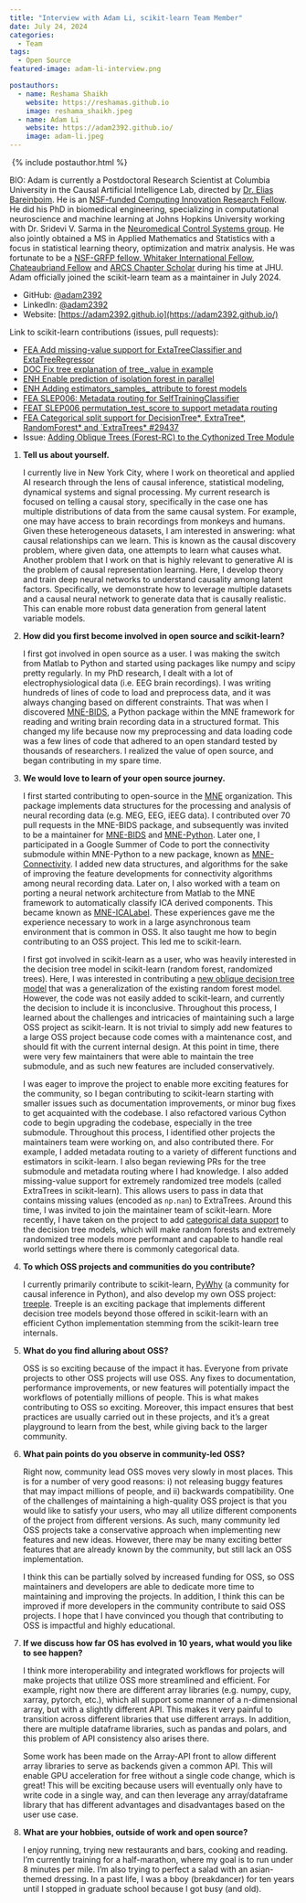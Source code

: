 ```yaml
---
title: "Interview with Adam Li, scikit-learn Team Member"
date: July 24, 2024
categories:
  - Team
tags:
  - Open Source
featured-image: adam-li-interview.png

postauthors:
  - name: Reshama Shaikh
    website: https://reshamas.github.io
    image: reshama_shaikh.jpeg 
  - name: Adam Li
    website: https://adam2392.github.io/
    image: adam-li.jpeg
---
```


<div>
  <img src="/assets/images/posts_images/{{ page.featured-image }}" alt="">
  {% include postauthor.html %}
</div>


BIO:  Adam is currently a Postdoctoral Research Scientist at Columbia University in the Causal Artificial Intelligence Lab, directed by [Dr. Elias Bareinboim](https://causalai.net/). He is an [NSF-funded Computing Innovation Research Fellow](https://cifellows2021.org/2021-class/). He did his PhD in biomedical engineering, specializing in computational neuroscience and machine learning at Johns Hopkins University working with Dr. Sridevi V. Sarma in the [Neuromedical Control Systems group](https://sarmalab.icm.jhu.edu/). He also jointly obtained a MS in Applied Mathematics and Statistics with a focus in statistical learning theory, optimization and matrix analysis. He was fortunate to be a [NSF-GRFP fellow, Whitaker International Fellow](https://icm.jhu.edu/2017/03/20/adam-li-selected-for-nsf-graduate-research-and-whitaker-international-fellowships/#.YH2ZT6lKj0o), [Chateaubriand Fellow](https://icm.jhu.edu/2017/06/16/adam-li-icm-phd-student-selected-for-chateaubriand-fellowship/#.YH2Zi6lKj0o) and [ARCS Chapter Scholar](https://icm.jhu.edu/2020/07/20/adam-li-icm-phd-student-receives-arcs-scholarship/#.YH2ZbKlKj0o) during his time at JHU. Adam officially joined the scikit-learn team as a maintainer in July 2024.

- GitHub: [@adam2392](https://github.com/adam2392)
- LinkedIn: [@adam2392](https://www.linkedin.com/in/adam2392/)
- Website: [https://adam2392.github.io](https://adam2392.github.io/)

Link to scikit-learn contributions (issues, pull requests): 
- [FEA Add missing-value support for ExtaTreeClassifier and ExtaTreeRegressor](https://github.com/scikit-learn/scikit-learn/pull/27966)
- [DOC Fix tree explanation of tree_.value in example](https://github.com/scikit-learn/scikit-learn/pull/29331)
- [ENH Enable prediction of isolation forest in parallel](https://github.com/scikit-learn/scikit-learn/pull/28622)
- [ENH Adding estimators_samples_ attribute to forest models](https://github.com/scikit-learn/scikit-learn/pull/26736)
- [FEA SLEP006: Metadata routing for SelfTrainingClassifier](https://github.com/scikit-learn/scikit-learn/pull/28494)
- [FEAT SLEP006 permutation_test_score to support metadata routing](https://github.com/scikit-learn/scikit-learn/pull/29266)
- [FEA Categorical split support for DecisionTree*, ExtraTree*, RandomForest* and `ExtraTrees* #29437](https://github.com/scikit-learn/scikit-learn/pull/29437) 
- Issue: [Adding Oblique Trees (Forest-RC) to the Cythonized Tree Module](https://github.com/scikit-learn/scikit-learn/issues/20819)

1. __Tell us about yourself.__

    I currently live in New York City, where I work on theoretical and applied AI research through the lens of causal inference, statistical modeling, dynamical systems and signal processing. My current research is focused on telling a causal story, specifically in the case one has multiple distributions of data from the same causal system. For example, one may have access to brain recordings from monkeys and humans. Given these heterogeneous datasets, I am interested in answering: what causal relationships can we learn. This is known as the causal discovery problem, where given data, one attempts to learn what causes what. Another problem that I work on that is highly relevant to generative AI is the problem of causal representation learning. Here, I develop theory and train deep neural networks to understand causality among latent factors. Specifically, we demonstrate how to leverage multiple datasets and a causal neural network to generate data that is causally realistic. This can enable more robust data generation from general latent variable models.


1. __How did you first become involved in open source and scikit-learn?__

    I first got involved in open source as a user. I was making the switch from Matlab to Python and started using packages like numpy and scipy pretty regularly. In my PhD research, I dealt with a lot of electrophysiological data (i.e. EEG brain recordings).  I was writing hundreds of lines of code to load and preprocess data, and it was always changing based on different constraints.  That was when I discovered [MNE-BIDS](https://github.com/mne-tools/mne-bids), a Python package within the MNE framework for reading and writing brain recording data in a structured format. This changed my life because now my preprocessing and data loading code was a few lines of code that adhered to an open standard tested by thousands of researchers. I realized the value of open source, and began contributing in my spare time.


1. __We would love to learn of your open source journey.__

    I first started contributing to open-source in the [MNE](https://github.com/mne-tools) organization. This package implements data structures for the processing and analysis of neural recording data (e.g. MEG, EEG, iEEG data). I contributed over 70 pull requests in the MNE-BIDS package, and subsequently was invited to be a maintainer for [MNE-BIDS](https://github.com/mne-tools/mne-bids) and [MNE-Python](https://github.com/mne-tools/mne-python). Later one, I participated in a Google Summer of Code to port the connectivity submodule within MNE-Python to a new package, known as [MNE-Connectivity](https://github.com/mne-tools/mne-connectivity). I added new data structures, and algorithms for the sake of improving the feature developments for connectivity algorithms among neural recording data. Later on, I also worked with a team on porting a neural network architecture from Matlab to the MNE framework to automatically classify ICA derived components. This became known as [MNE-ICALabel](https://github.com/mne-tools/mne-icalabel). These experiences gave me the experience necessary to work in a large asynchronous team environment that is common in OSS. It also taught me how to begin contributing to an OSS project. This led me to scikit-learn.

    I first got involved in scikit-learn as a user, who was heavily interested in the decision tree model in scikit-learn (random forest, randomized trees). Here, I was interested in contributing a [new oblique decision tree model](https://github.com/scikit-learn/scikit-learn/issues/20819) that was a generalization of the existing random forest model. However, the code was not easily added to scikit-learn, and currently the decision to include it is inconclusive. Throughout this process, I learned about the challenges and intricacies of maintaining such a large OSS project as scikit-learn. It is not trivial to simply add new features to a large OSS project because code comes with a maintenance cost, and should fit with the current internal design. At this point in time, there were very few maintainers that were able to maintain the tree submodule, and as such new features are included conservatively.

    I was eager to improve the project to enable more exciting features for the community, so I began contributing to scikit-learn starting with smaller issues such as documentation improvements, or minor bug fixes to get acquainted with the codebase. I also refactored various Cython code to begin upgrading the codebase, especially in the tree submodule. Throughout this process, I identified other projects the maintainers team were working on, and also contributed there. For example, I added metadata routing to a variety of different functions and estimators in scikit-learn. I also began reviewing PRs for the tree submodule and metadata routing where I had knowledge. I also added missing-value support for extremely randomized tree models (called ExtraTrees in scikit-learn). This allows users to pass in data that contains missing values (encoded as `np.nan`) to ExtraTrees. Around this time, I was invited to join the maintainer team of scikit-learn. More recently, I have taken on the project to add [categorical data support](https://github.com/scikit-learn/scikit-learn/pull/29437) to the decision tree models, which will make random forests and extremely randomized tree models more performant and capable to handle real world settings where there is commonly categorical data. 


1. __To which OSS projects and communities do you contribute?__

    I currently primarily contribute to scikit-learn, [PyWhy](https://github.com/py-why/dodiscover) (a community for causal inference in Python), and also develop my own OSS project: [treeple](https://github.com/neurodata/treeple). Treeple is an exciting package that implements different decision tree models beyond those offered in scikit-learn with an efficient Cython implementation stemming from the scikit-learn tree internals.


1. __What do you find alluring about OSS?__

    OSS is so exciting because of the impact it has. Everyone from private projects to other OSS projects will use OSS. Any fixes to documentation, performance improvements, or new features will potentially impact the workflows of potentially millions of people. This is what makes contributing to OSS so exciting. Moreover, this impact ensures that best practices are usually carried out in these projects, and it’s a great playground to learn from the best, while giving back to the larger community.


1. __What pain points do you observe in community-led OSS?__
    
    Right now, community lead OSS moves very slowly in most places. This is for a number of very good reasons: i) not releasing buggy features that may impact millions of people, and ii) backwards compatibility. One of the challenges of maintaining a high-quality OSS project is that you would like to satisfy your users, who may all utilize different components of the project from different versions. As such, many community led OSS projects take a conservative approach when implementing new features and new ideas. However, there may be many exciting better features that are already known by the community, but still lack an OSS implementation.

    I think this can be partially solved by increased funding for OSS, so OSS maintainers and developers are able to dedicate more time to maintaining and improving the projects. In addition, I think this can be improved if more developers in the community contribute to said OSS projects. I hope that I have convinced you though that contributing to OSS is impactful and highly educational. 


1. __If we discuss how far OS has evolved in 10 years, what would you like to see happen?__

    I think more interoperability and integrated workflows for projects will make projects that utilize OSS more streamlined and efficient. For example, right now there are different array libraries (e.g. numpy, cupy, xarray, pytorch, etc.), which all support some manner of a n-dimensional array, but with a slightly different API. This makes it very painful to transition across different libraries that use different arrays. In addition, there are multiple dataframe libraries, such as pandas and polars, and this problem of API consistency also arises there.

    Some work has been made on the Array-API front to allow different array libraries to serve as backends given a common API. This will enable GPU acceleration for free without a single code change, which is great! This will be exciting because users will eventually only have to write code in a single way, and can then leverage any array/dataframe library that has different advantages and disadvantages based on the user use case. 


1. __What are your hobbies, outside of work and open source?__

    I enjoy running, trying new restaurants and bars, cooking and reading. I’m currently training for a half-marathon, where my goal is to run under 8 minutes per mile. I’m also trying to perfect a salad with an asian-themed dressing. In a past life, I was a bboy (breakdancer) for ten years until I stopped in graduate school because I got busy (and old). 


